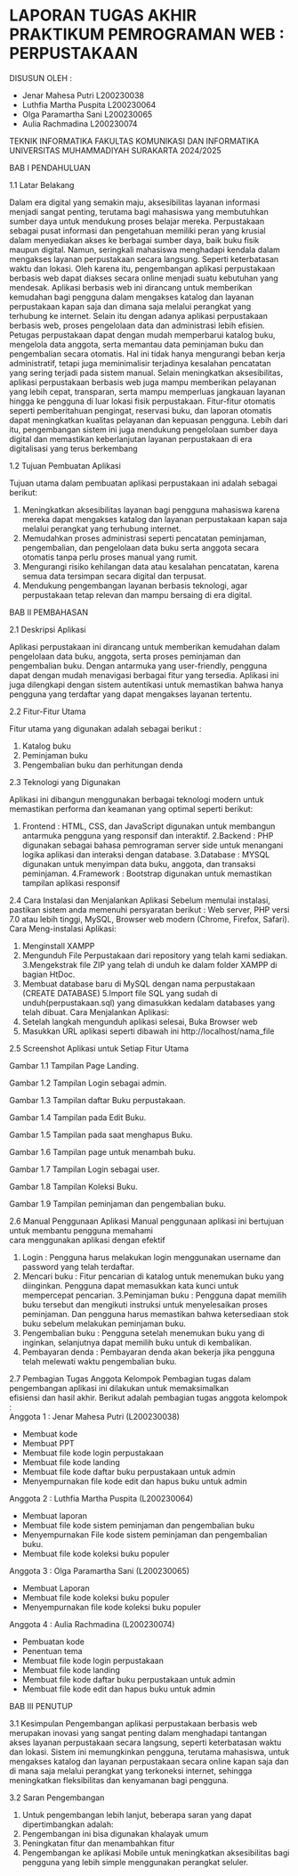 # LAPORAN TUGAS AKHIR PRAKTIKUM PEMROGRAMAN WEB : PERPUSTAKAAN
 
DISUSUN OLEH :
- Jenar Mahesa Putri
L200230038
- Luthfia Martha Puspita
L200230064
- Olga Paramartha Sani
L200230065
- Aulia Rachmadina 
L200230074
  
TEKNIK INFORMATIKA
FAKULTAS KOMUNIKASI DAN INFORMATIKA
UNIVERSITAS MUHAMMADIYAH SURAKARTA
2024/2025

BAB I
PENDAHULUAN

1.1 Latar Belakang 

Dalam era digital yang semakin maju, aksesibilitas layanan informasi menjadi sangat penting, terutama bagi mahasiswa yang membutuhkan sumber daya untuk mendukung proses belajar mereka. Perpustakaan sebagai pusat informasi dan pengetahuan memiliki peran yang krusial dalam menyediakan akses ke berbagai sumber daya, baik buku fisik maupun digital. Namun, seringkali mahasiswa menghadapi kendala dalam mengakses layanan perpustakaan secara langsung. Seperti keterbatasan waktu dan lokasi. Oleh karena itu, pengembangan aplikasi perpustakaan berbasis web dapat diakses secara online menjadi suatu kebutuhan yang mendesak. Aplikasi berbasis web ini dirancang untuk memberikan kemudahan bagi pengguna dalam mengakses katalog dan layanan perpustakaan kapan saja dan dimana saja melalui perangkat yang terhubung ke internet. Selain itu dengan adanya aplikasi perpustakaan berbasis web, proses pengelolaan data dan administrasi lebih efisien. Petugas perpustakaan dapat dengan mudah memperbarui katalog buku, mengelola data anggota, serta memantau data peminjaman buku dan pengembalian secara otomatis. Hal ini tidak hanya mengurangi beban kerja administratif, tetapi juga meminimalisir terjadinya kesalahan pencatatan yang sering terjadi pada sistem manual.
Selain meningkatkan aksesibilitas, aplikasi perpustakaan berbasis web juga mampu memberikan pelayanan yang lebih cepat, transparan, serta mampu memperluas jangkauan layanan hingga ke pengguna di luar lokasi fisik perpustakaan. Fitur-fitur otomatis seperti pemberitahuan pengingat, reservasi buku, dan laporan otomatis dapat meningkatkan kualitas pelayanan dan kepuasan pengguna. Lebih dari itu, pengembangan sistem ini juga mendukung pengelolaan sumber daya digital dan memastikan keberlanjutan layanan perpustakaan di era digitalisasi yang terus berkembang
 
1.2 Tujuan Pembuatan Aplikasi

Tujuan utama dalam pembuatan aplikasi perpustakaan ini adalah sebagai berikut:
1. Meningkatkan aksesibilitas layanan bagi pengguna mahasiswa karena mereka dapat mengakses katalog dan layanan perpustakaan kapan saja melalui perangkat yang terhubung internet.
2. Memudahkan proses administrasi seperti pencatatan peminjaman, pengembalian, dan pengelolaan data buku serta anggota secara otomatis tanpa perlu proses manual yang rumit.
3. Mengurangi risiko kehilangan data atau kesalahan pencatatan, karena semua data tersimpan secara digital dan terpusat.
4. Mendukung pengembangan layanan berbasis teknologi, agar perpustakaan tetap relevan dan mampu bersaing di era digital.

BAB II
PEMBAHASAN

2.1 Deskripsi Aplikasi 

Aplikasi perpustakaan ini dirancang untuk memberikan kemudahan dalam pengelolaan data buku, anggota, serta proses peminjaman dan pengembalian buku. Dengan antarmuka yang user-friendly, pengguna dapat dengan mudah menavigasi berbagai fitur yang tersedia. Aplikasi ini juga dilengkapi dengan sistem autentikasi untuk memastikan bahwa hanya pengguna yang terdaftar yang dapat mengakses layanan tertentu.

2.2 Fitur-Fitur Utama

Fitur utama yang digunakan adalah sebagai berikut :
1. Katalog buku 
2. Peminjaman buku
3. Pengembalian buku dan perhitungan denda

2.3 Teknologi yang Digunakan

Aplikasi ini dibangun menggunakan berbagai teknologi modern untuk memastikan
performa dan keamanan yang optimal seperti berikut:
1. Frontend : HTML, CSS, dan JavaScript digunakan untuk membangun antarmuka pengguna yang responsif dan interaktif.
2.Backend : PHP digunakan sebagai bahasa pemrograman server side untuk menangani logika aplikasi dan interaksi dengan database.
3.Database : MYSQL digunakan untuk menyimpan data buku, anggota, dan transaksi peminjaman.
4.Framework : Bootstrap digunakan untuk memastikan tampilan aplikasi responsif

2.4 Cara Instalasi dan Menjalankan Aplikasi
Sebelum memulai instalasi, pastikan sistem anda memenuhi persyaratan berikut :
Web server, PHP versi 7.0 atau lebih tinggi, MySQL, Browser web modern (Chrome, Firefox, Safari).
Cara Meng-instalasi Aplikasi:
1. Menginstall XAMPP 
2. Mengunduh File Perpustakaan dari repository yang telah kami sediakan.
3.Mengekstrak file ZIP yang telah di unduh ke dalam folder XAMPP di bagian HtDoc.
4. Membuat database baru di MySQL dengan nama  perpustakaan (CREATE DATABASE)
5.Import file SQL yang sudah di unduh(perpustakaan.sql) yang dimasukkan kedalam databases yang telah dibuat.
Cara Menjalankan Aplikasi:
1. Setelah langkah mengunduh aplikasi selesai, Buka Browser web 
2. Masukkan URL aplikasi seperti dibawah ini
http://localhost/nama_file

2.5 Screenshot Aplikasi untuk Setiap Fitur Utama

Gambar 1.1 Tampilan Page Landing.

Gambar 1.2 Tampilan Login sebagai admin.

Gambar 1.3 Tampilan daftar Buku perpustakaan.

Gambar 1.4 Tampilan pada Edit Buku.

Gambar 1.5 Tampilan pada saat menghapus Buku.

Gambar 1.6 Tampilan page untuk menambah buku.

Gambar 1.7 Tampilan Login sebagai user.

Gambar 1.8 Tampilan Koleksi Buku.

Gambar 1.9 Tampilan peminjaman dan pengembalian buku.


2.6 Manual Penggunaan Aplikasi
Manual penggunaan aplikasi ini bertujuan untuk membantu pengguna memahami  
cara menggunakan aplikasi dengan efektif
1. Login : Pengguna harus melakukan login menggunakan username dan password yang telah terdaftar.
2. Mencari buku : Fitur pencarian di katalog untuk menemukan buku yang diinginkan. Pengguna dapat memasukkan kata kunci untuk mempercepat pencarian.
3.Peminjaman buku : Pengguna dapat memilih buku tersebut dan mengikuti instruksi untuk menyelesaikan proses peminjaman. Dan pengguna harus memastikan bahwa ketersediaan stok buku sebelum melakukan peminjaman buku.
4. Pengembalian buku : Pengguna setelah menemukan buku yang di inginkan, selanjutnya dapat memilih buku untuk di kembalikan.
5. Pembayaran denda : Pembayaran denda akan bekerja jika pengguna telah melewati waktu pengembalian buku.

2.7 Pembagian Tugas Anggota Kelompok
Pembagian tugas dalam pengembangan aplikasi ini dilakukan untuk memaksimalkan  
efisiensi dan hasil akhir. Berikut adalah pembagian tugas anggota kelompok :   
Anggota 1 : Jenar Mahesa Putri (L200230038)
 - Membuat kode 
 - Membuat PPT
 - Membuat file kode login perpustakaan
 - Membuat file kode landing 
 - Membuat file kode daftar buku perpustakaan untuk admin
 - Menyempurnakan file kode edit dan hapus buku untuk admin
 
 Anggota 2 : Luthfia Martha Puspita (L200230064)
 - Membuat laporan
 - Membuat file kode sistem peminjaman dan pengembalian buku
 - Menyempurnakan File kode sistem peminjaman dan pengembalian buku.
 - Membuat file kode koleksi buku populer
   
Anggota 3 : Olga Paramartha Sani (L200230065)
 - Membuat Laporan
 - Membuat file kode koleksi buku populer
 - Menyempurnakan file kode koleksi buku populer
   
Anggota 4 : Aulia Rachmadina (L200230074)
 - Pembuatan kode 
 - Penentuan tema
 - Membuat file kode login perpustakaan
 - Membuat file kode landing 
 - Membuat file kode daftar buku perpustakaan untuk admin
 - Membuat file kode edit dan hapus buku untuk admin  

BAB III
PENUTUP

3.1 Kesimpulan 
Pengembangan aplikasi perpustakaan berbasis web merupakan inovasi yang sangat penting dalam menghadapi tantangan akses layanan perpustakaan secara langsung, seperti keterbatasan waktu dan lokasi. Sistem ini memungkinkan pengguna, terutama mahasiswa, untuk mengakses katalog dan layanan perpustakaan secara online kapan saja dan di mana saja melalui perangkat yang terkoneksi internet, sehingga meningkatkan fleksibilitas dan kenyamanan bagi pengguna. 

3.2 Saran Pengembangan
1. Untuk pengembangan lebih lanjut, beberapa saran yang dapat dipertimbangkan adalah:
2. Pengembangan ini bisa digunakan khalayak umum
3. Peningkatan fitur dan menambahkan fitur 
4. Pengembangan ke aplikasi Mobile untuk meningkatkan aksesibilitas bagi pengguna yang lebih simple menggunakan perangkat seluler.
